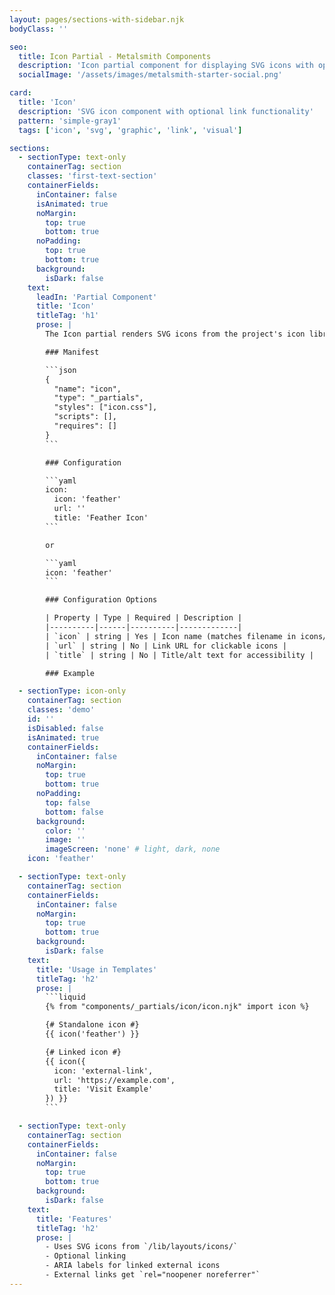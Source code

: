 ```yaml
---
layout: pages/sections-with-sidebar.njk
bodyClass: ''

seo:
  title: Icon Partial - Metalsmith Components
  description: 'Icon partial component for displaying SVG icons with optional linking'
  socialImage: '/assets/images/metalsmith-starter-social.png'

card:
  title: 'Icon'
  description: 'SVG icon component with optional link functionality'
  pattern: 'simple-gray1'
  tags: ['icon', 'svg', 'graphic', 'link', 'visual']

sections:
  - sectionType: text-only
    containerTag: section
    classes: 'first-text-section'
    containerFields:
      inContainer: false
      isAnimated: true
      noMargin:
        top: true
        bottom: true
      noPadding:
        top: true
        bottom: true
      background:
        isDark: false
    text:
      leadIn: 'Partial Component'
      title: 'Icon'
      titleTag: 'h1'
      prose: |
        The Icon partial renders SVG icons from the project's icon library. Icons are mostly from https://feathericons.com/. Icons can be standalone or wrapped in links.

        ### Manifest

        ```json
        {
          "name": "icon",
          "type": "_partials",
          "styles": ["icon.css"],
          "scripts": [],
          "requires": []
        }
        ```

        ### Configuration

        ```yaml
        icon:
          icon: 'feather'
          url: ''
          title: 'Feather Icon'
        ```

        or

        ```yaml
        icon: 'feather'
        ```

        ### Configuration Options

        | Property | Type | Required | Description |
        |----------|------|----------|-------------|
        | `icon` | string | Yes | Icon name (matches filename in icons/) |
        | `url` | string | No | Link URL for clickable icons |
        | `title` | string | No | Title/alt text for accessibility |

        ### Example

  - sectionType: icon-only
    containerTag: section
    classes: 'demo'
    id: ''
    isDisabled: false
    isAnimated: true
    containerFields:
      inContainer: false
      noMargin:
        top: true
        bottom: true
      noPadding:
        top: false
        bottom: false
      background:
        color: ''
        image: ''
        imageScreen: 'none' # light, dark, none
    icon: 'feather'

  - sectionType: text-only
    containerTag: section
    containerFields:
      inContainer: false
      noMargin:
        top: true
        bottom: true
      background:
        isDark: false
    text:
      title: 'Usage in Templates'
      titleTag: 'h2'
      prose: |
        ```liquid
        {% from "components/_partials/icon/icon.njk" import icon %}

        {# Standalone icon #}
        {{ icon('feather') }}

        {# Linked icon #}
        {{ icon({
          icon: 'external-link',
          url: 'https://example.com',
          title: 'Visit Example'
        }) }}
        ```

  - sectionType: text-only
    containerTag: section
    containerFields:
      inContainer: false
      noMargin:
        top: true
        bottom: true
      background:
        isDark: false
    text:
      title: 'Features'
      titleTag: 'h2'
      prose: |
        - Uses SVG icons from `/lib/layouts/icons/`
        - Optional linking
        - ARIA labels for linked external icons
        - External links get `rel="noopener noreferrer"`
---
```

